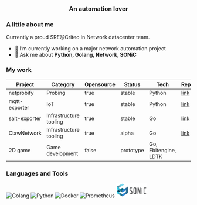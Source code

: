 <h3 align="center">An automation lover</h3>

### A little about me

Currently a proud SRE@Criteo in Network datacenter team.

- 🔭 I’m currently working on a major network automation project
- 💬 Ask me about **Python, Golang, Network, SONiC**

### My work

| **Project** | **Category** | **Opensource** | **Status** | **Tech** | **Repository** |
|---|---|---|---|---|---|
| netprobify | Probing | true | stable | Python | [link](https://github.com/criteo/netprobify) |
| mqtt-exporter | IoT | true | stable | Python | [link](https://github.com/kpetremann/mqtt-exporter) |
| salt-exporter | Infrastructure tooling | true | stable | Go | [link](https://github.com/kpetremann/salt-exporter) |
| ClawNetwork | Infrastructure tooling | true | alpha | Go | [link](https://github.com/kpetremann/claw-network) |
| 2D game | Game development | false | prototype | Go, Ebitengine, LDTK |  |

### Languages and Tools

<p align="left">
  <img src="https://cdn.jsdelivr.net/gh/devicons/devicon/icons/go/go-original-wordmark.svg" title="Golang" **alt="Golang" height="40" />
  <img src="https://cdn.jsdelivr.net/gh/devicons/devicon/icons/python/python-original.svg" title="Python" **alt="Python" height="40" />
  <img src="https://cdn.jsdelivr.net/gh/devicons/devicon/icons/docker/docker-original.svg" title="Docker" **alt="Docker" height="40" />
  <img src="https://cdn.jsdelivr.net/gh/devicons/devicon/icons/prometheus/prometheus-original.svg" title="Prometheus" **alt="Prometheus" height="40" />
  <img src="https://github.com/Azure/SONiC/blob/master/images/SONIC%20LOGO.jpg" title="SONiC" **alt="SONiC" height="40" />
</p>

